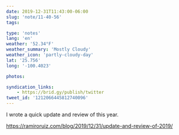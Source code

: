 ```yaml
---
date: 2019-12-31T11:43:00-06:00
slug: 'note/11-40-56'
tags:

type: 'notes'
lang: 'en'
weather: '52.34°F'
weather_summary: 'Mostly Cloudy'
weather_icon: 'partly-cloudy-day'
lat: '25.756'
long: '-100.4023'

photos:

syndication_links:
    - https://brid.gy/publish/twitter
tweet_id: '1212066445812740096'
---
```

I wrote a quick update and review of this year.

https://ramiroruiz.com/blog/2019/12/31/update-and-review-of-2019/